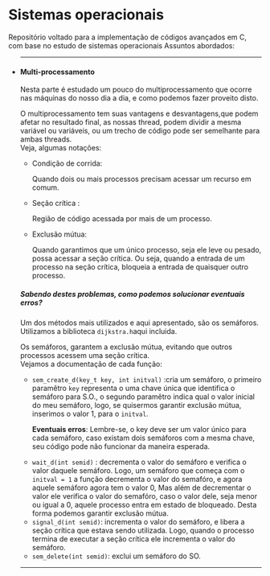 # Sistemas operacionais
Repositório voltado para a implementação de códigos avançados em C, com base no estudo de sistemas operacionais
Assuntos abordados:
<ul>
<hr>
<li>

  <div>
  <h4>Multi-processamento</h4>
  <p> Nesta parte é estudado um pouco do multiprocessamento que ocorre nas máquinas do nosso dia a dia, e como podemos fazer 
  proveito disto.</p>
  <p>
  O multiprocessamento tem suas vantagens e desvantagens,que podem afetar no resultado final, as nossas thread,
  podem dividir a mesma variável ou variáveis, ou um trecho de código pode ser semelhante para ambas threads. 
  <br/>
  Veja, algumas notações:
    <ul>
    <li>
      Condição de corrida: <p>Quando dois ou mais processos precisam acessar um recurso em comum.</p>
    </li>
    <li>
      Seção crítica : <p>Região de código acessada por mais de um processo. </p>
    </li>
    <li>
      Exclusão mútua: <p> Quando garantimos que um único processo, seja ele leve ou pesado, 
      possa acessar a seção crítica. Ou seja, quando a entrada de um processo na seção crítica, bloqueia a entrada de
      quaisquer outro processo.</p>
    </li>
  </ul>
  </p>

  <h5>Sabendo destes problemas, como podemos solucionar eventuais erros?</h5>
   <p>Um dos métodos mais utilizados e aqui apresentado, são os semáforos. Utilizamos a biblioteca 
   <code>dijkstra.h</code>aqui incluida. </p>
   <p>
    Os semáforos, garantem a exclusão mútua, evitando que outros processos acessem uma seção crítica. <br/>
    Vejamos a documentação de cada função:
    <ul>
      <li>
        <code>sem_create_d(key_t key, int initval)</code> :cria um semáforo, o primeiro paramêtro 
        <code>key</code> representa o uma chave única que identifica o semáforo para S.O., o segundo paramêtro
        indica qual o valor inicial do meu semáforo, logo, se quisermos garantir exclusão mútua, inserimos o valor 1, para o
        <code>initval</code>.
        <p><strong>Eventuais erros</strong>: Lembre-se, o key deve ser um valor único para cada semáforo, caso existam 
        dois semáforos com a mesma chave, seu código pode não funcionar da maneira esperada.
        </p>
      </li>
      <li>
        <code>wait_d(int semid)</code> : decrementa o valor do semáforo e 
        verifica o valor daquele semáforo. Logo, um semáforo que começa com o 
        <code>initval = 1</code> a função decrementa o valor do semafóro, e agora aquele semáforo agora tem o valor 0,
        Mas além de decrementar o valor ele verifica o valor do semafóro, caso o valor dele, seja menor ou igual a 0, 
        aquele processo entra em estado de bloqueado. Desta forma podemos garantir exclusão mútua.
      </li>
      <li>
        <code>signal_d(int semid)</code>: incrementa o valor do semáforo, e libera a seção crítica que estava 
        sendo utilizada. Logo, quando o processo termina de executar a seção crítica ele incrementa o valor do 
        semáforo. 
      </li>
      <li>
        <code>sem_delete(int semid)</code>: exclui um semáforo do SO.
      </li>
  </div>
  <hr>
</li>
</ul>
